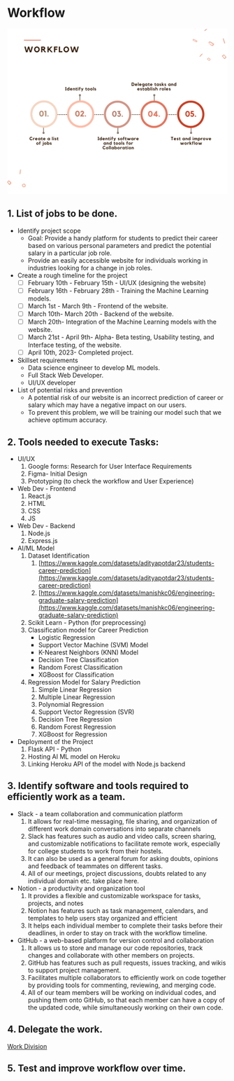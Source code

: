 # Workflow

![Workflow.png](Workflow%20c0a9ab21a5714336bc76c990de5844cd/Workflow.png)

## 1. List of jobs to be done.

- Identify project scope
    - Goal: Provide a handy platform for students to predict their career based on various personal parameters and predict the potential salary in a particular job role.
    - Provide an easily accessible website for individuals working in industries looking for a change in job roles.
- Create a rough timeline for the project
    - [ ]  February 10th - February 15th - UI/UX (designing the website)
    - [ ]  February 16th - February 28th - Training the Machine Learning models.
    - [ ]  March 1st - March 9th - Frontend of the website.
    - [ ]  March 10th- March 20th - Backend of the website.
    - [ ]  March 20th- Integration of the Machine Learning models with the website.
    - [ ]  March 21st - April 9th- Alpha- Beta testing, Usability testing, and Interface testing, of the website.
    - [ ]  April 10th, 2023- Completed project.
- Skillset requirements
    - Data science engineer to develop ML models.
    - Full Stack Web Developer.
    - UI/UX developer
- List of potential risks and prevention
    - A potential risk of our website is an incorrect prediction of career or salary which may have a negative impact on our users.
    - To prevent this problem, we will be training our model such that we achieve optimum accuracy.

## 2. Tools needed to execute Tasks:

- UI/UX
    1. Google forms: Research for User Interface Requirements
    2. Figma- Initial Design
    3. Prototyping (to check the workflow and User Experience)
- Web Dev - Frontend
    1. React.js
    2. HTML
    3. CSS
    4. JS
- Web Dev - Backend
    1. Node.js
    2. Express.js
- AI/ML Model
    1. Dataset Identification
        1. [https://www.kaggle.com/datasets/adityapotdar23/students-career-prediction](https://www.kaggle.com/datasets/adityapotdar23/students-career-prediction)
        2. [https://www.kaggle.com/datasets/manishkc06/engineering-graduate-salary-prediction](https://www.kaggle.com/datasets/manishkc06/engineering-graduate-salary-prediction)
    2. Scikit Learn - Python (for preprocessing)
    3. Classification model for Career Prediction
        - Logistic Regression
        - Support Vector Machine (SVM) Model
        - K-Nearest Neighbors (KNN) Model
        - Decision Tree Classification
        - Random Forest Classification
        - XGBoost for Classification
    4. Regression Model for Salary Prediction
        1. Simple Linear Regression
        2. Multiple Linear Regression
        3. Polynomial Regression
        4. Support Vector Regression (SVR)
        5. Decision Tree Regression
        6. Random Forest Regression
        7. XGBoost for Regression
- Deployment of the Project
    1. Flask API - Python
    2. Hosting AI ML model on Heroku
    3. Linking Heroku API of the model with Node.js backend

## 3. Identify software and tools required to efficiently work as a team.

- Slack - a team collaboration and communication platform
    1. It allows for real-time messaging, file sharing, and organization of different work domain conversations into separate channels
    2. Slack has features such as audio and video calls, screen sharing, and customizable notifications to facilitate remote work, especially for college students to work from their hostels.
    3. It can also be used as a general forum for asking doubts, opinions and feedback of teammates on different tasks.
    4. All of our meetings, project discussions, doubts related to any individual domain etc. take place here.
- Notion - a productivity and organization tool
    1. It provides a flexible and customizable workspace for tasks, projects, and notes
    2. Notion has features such as task management, calendars, and templates to help users stay organized and efficient
    3. It helps each individual member to complete their tasks before their deadlines, in order to stay on track with the workflow timeline.
- GitHub - a web-based platform for version control and collaboration
    1. It allows us to store and manage our code repositories, track changes and collaborate with other members on projects.
    2. GitHub has features such as pull requests, issues tracking, and wikis to support project management.
    3. Facilitates multiple collaborators to efficiently work on code together by providing tools for commenting, reviewing, and merging code.
    4. All of our team members will be working on individual codes, and pushing them onto GitHub, so that each member can have a copy of the updated code, while simultaneously working on their own code.

## 4. Delegate the work.

[Work Division](Workflow%20c0a9ab21a5714336bc76c990de5844cd/Work%20Division%2082781270f73e4530b4ef478b7cd7e249.csv)

## 5. Test and improve workflow over time.